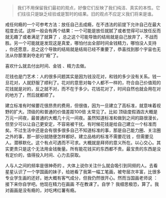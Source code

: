 > 我们不用保留我们最初的观点，好像它们反映了我们纯洁、真实的本性。它们往往只是缺乏经验或是暂时的结果。旧的观点不应定义我们将来是谁。


戒任何瘾的一个可参考方法：放任自己去成瘾，在不违法的前提下允许自己在最大程度去试。这样一般会有两个结果：一个可能是放任就腻了或者觉得可以放任反而就无趣了或者满足了就算了 ，总之这个可能导致的结局就是自己放弃了，不战而胜。另一个可能就是发现这是真爱，哪怕付出全部时间金钱精力，哪怕没人支持 ，你还愿意，总之这个导致的结局就是结局已经不重要了，恭喜找到那个宇宙也无法从你那里剥夺走的“瘾”了。



喜欢什么就去付出时间、金钱 、精力去做。

花钱也是门艺术：人的很多问题其实是因为钱没花对，和钱的多少没有关系。钱一旦花对，人就舒服了顺利了。花对的意思对每个人都不一样的，符合自己价值观的花钱就是对的，反之就不对，而不在于多少。花钱花对了，时间自然也就会用在对的地方了，然后就都顺了。

建立标准有时候要花很昂贵的费用，但很值，因为一旦建立了高标准，就意味着视野的扩大。顶级的和普通的价值差距100倍 太常见了。比如 顶级度假酒店大概是万元一间夜，最普通的大概几十元一间夜。虽然知道标准和做到之间的路很漫长，但至少可以让自己更安定，不容易被干扰。有时候花钱是给自己建立一个标准而矣。不过生活中还是会有很多很多自己不知道标准的事，那是自己能力圈、关注圈之外的事，那一部分就随便怎样都好。建立品格的标准不需要花钱 ，但需要见人。潜移默化。这个有点可遇而不可求。大概就是拜师的意义所在。以心交心。其实更贵只是这个无法用金钱衡量。所有能花钱买的东西都不贵。最宝贵的东西是没有定价的，值得投入时间、心力去获取。

人与人之间的频率是很神奇的 。大体上说你关注什么就会吸引到同频的人。去看星星认识了一个学国画的妹子，给她看了我第一幅工笔画，被夸层次丰富，比很多专业学生画的还好。她大概有客气成分，但我仍然很开心。然而当国画老师说 ：接下来你自学吧。他现在精力在画画 不在教课了。自学？ 我细思极恐，算了。我对画画是没有瘾的，对吃烤红薯有瘾。
